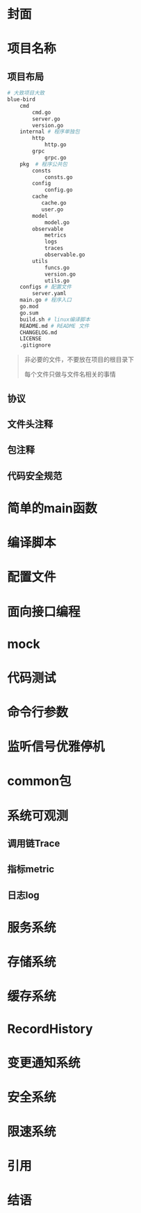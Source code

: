 # 封面
# 项目名称
## 项目布局
```bash
# 大致项目大致
blue-bird
    cmd
        cmd.go
        server.go
        version.go
    internal # 程序单独包
        http
            http.go
        grpc
            grpc.go
    pkg  # 程序公共包
        consts
            consts.go
        config
            config.go
        cache
           cache.go
           user.go
        model
            model.go
        observable
            metrics
            logs
            traces
            observable.go
        utils
            funcs.go
            version.go
            utils.go
    configs # 配置文件
        server.yaml
    main.go # 程序入口
    go.mod
    go.sum
    build.sh # linux编译脚本
    README.md # README 文件
    CHANGELOG.md
    LICENSE
    .gitignore
```
> 非必要的文件，不要放在项目的根目录下
>
> 每个文件只做与文件名相关的事情
## 协议
## 文件头注释
## 包注释
## 代码安全规范

# 简单的main函数
# 编译脚本
# 配置文件
# 面向接口编程
# mock
# 代码测试
# 命令行参数
# 监听信号优雅停机
# common包

# 系统可观测
## 调用链Trace
## 指标metric
## 日志log

# 服务系统
# 存储系统
# 缓存系统
# RecordHistory
# 变更通知系统
# 安全系统
# 限速系统


# 引用
# 结语